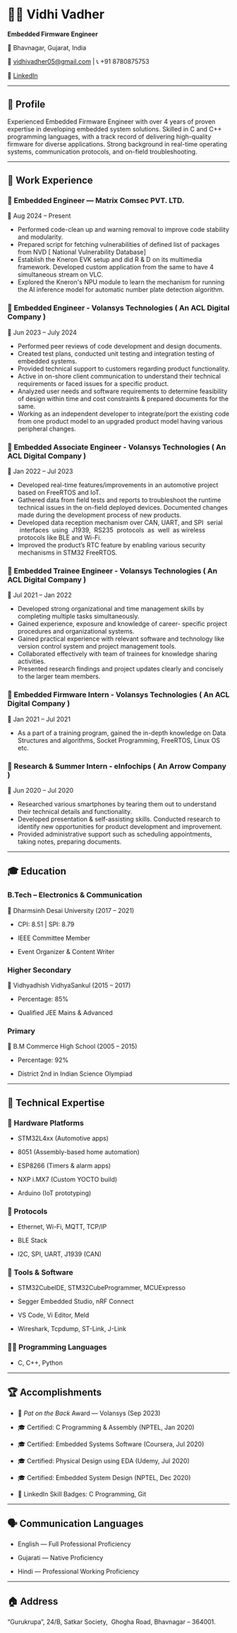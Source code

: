 
# 👩‍💼 Vidhi Vadher  

**Embedded Firmware Engineer**

📍 Bhavnagar, Gujarat, India  

📧 vidhivadher05@gmail.com | 📞 +91 8780875753  

🔗 [LinkedIn](https://www.linkedin.com/in/vidhi-vinod-vadher-27082b180/)

---

## 🧠 Profile  

Experienced Embedded Firmware Engineer with over 4 years of proven expertise in developing embedded system solutions. Skilled in C and C++ programming languages, with a track record of delivering high-quality firmware for diverse applications. Strong background in real-time operating systems, communication protocols, and on-field troubleshooting.


---

## 💼 Work Experience


### 🔹 Embedded Engineer — **Matrix Comsec PVT.  LTD.**  

📆 Aug 2024 – Present  

- Performed code-clean up and warning removal to improve code stability and modularity.
- Prepared script for fetching vulnerabilities of defined list of packages from NVD [ National Vulnerability Database]
- Establish the Kneron EVK setup and did R & D on its multimedia framework. Developed custom application from the same to have 4 simultaneous stream on VLC.
- Explored the Kneron's NPU module to learn the mechanism for running the AI inference model for automatic number plate detection algorithm.




### 🔹 Embedded Engineer - **Volansys Technologies ( An ACL Digital Company )**  

📆 Jun 2023 – July 2024 

- Performed peer reviews of code development and design documents.
- Created test plans, conducted unit testing and integration testing of embedded systems.
- Provided technical support to customers regarding product functionality.
- Active in on-shore client communication to understand their technical requirements or faced issues for a specific product. 
- Analyzed user needs and software requirements to determine feasibility of design within time and cost constraints & prepared documents for the same.
- Working as an independent developer to integrate/port the existing code from one product model to an upgraded product model having various peripheral changes. 




### 🔹 Embedded Associate Engineer - **Volansys Technologies ( An ACL Digital Company )**  

📆 Jan 2022 – Jul 2023  

- Developed real-time features/improvements in an automotive project based on FreeRTOS and IoT.
- Gathered data from field tests and reports to troubleshoot the runtime technical issues in the on-field deployed devices. Documented changes made during the development process of new products.
- Developed data reception mechanism over CAN, UART, and SPI  serial  interfaces  using  J1939,  RS235  protocols  as  well  as wireless protocols like BLE and Wi-Fi.
- Improved the product’s RTC feature by enabling various security mechanisms in STM32 FreeRTOS.



### 🔹 Embedded Trainee Engineer - **Volansys Technologies ( An ACL Digital Company )**    

📆 Jul 2021 – Jan 2022  

- Developed strong organizational and time management skills by completing multiple tasks simultaneously.
- Gained experience, exposure and knowledge of career- specific project procedures and organizational systems.
- Gained practical experience with relevant software and technology like version control system and project management tools.
- Collaborated effectively with team of trainees for knowledge sharing activities.
- Presented research findings and project updates clearly and concisely to the larger team members. 



### 🔹 Embedded Firmware Intern - **Volansys Technologies ( An ACL Digital Company )**    

📆 Jan 2021 – Jul 2021  

- As a part of a training program, gained the in-depth knowledge on Data Structures and algorithms, Socket Programming, FreeRTOS, Linux OS etc.




### 🔹 Research & Summer Intern - **eInfochips ( An Arrow Company )**  

📆 Jun 2020 – Jul 2020  

- Researched various smartphones by tearing them out to understand their technical details and functionality.
- Developed presentation & self-assisting skills. Conducted research to identify new opportunities for product development and improvement.
- Provided administrative support such as scheduling appointments, taking notes, preparing documents.  

---


## 🎓 Education

### **B.Tech – Electronics & Communication**  

📍 Dharmsinh Desai University (2017 – 2021)  

- CPI: 8.51 | SPI: 8.79  

- IEEE Committee Member  

- Event Organizer & Content Writer



### **Higher Secondary**  

📍 Vidhyadhish VidhyaSankul (2015 – 2017)  

- Percentage: 85%  

- Qualified JEE Mains & Advanced  



### **Primary**  


📍 B.M Commerce High School (2005 – 2015)  

- Percentage: 92%  

- District 2nd in Indian Science Olympiad

---

## 🧰 Technical Expertise


### 🔧 Hardware Platforms  

- STM32L4xx (Automotive apps)  

- 8051 (Assembly-based home automation)  

- ESP8266 (Timers & alarm apps)  

- NXP i.MX7 (Custom YOCTO build)  

- Arduino (IoT prototyping)



### 📡 Protocols  

- Ethernet, Wi-Fi, MQTT, TCP/IP  

- BLE Stack  

- I2C, SPI, UART, J1939 (CAN)



### 🧪 Tools & Software  

- STM32CubeIDE, STM32CubeProgrammer, MCUExpresso  

- Segger Embedded Studio, nRF Connect  

- VS Code, Vi Editor, Meld  

- Wireshark, Tcpdump, ST-Link, J-Link  



### 🧑‍💻 Programming Languages  

- C, C++, Python


---

## 🏆 Accomplishments

  
- 🥇 *Pat on the Back* Award — Volansys (Sep 2023)  

- 🎓 Certified: C Programming & Assembly (NPTEL, Jan 2020)  

- 🎓 Certified: Embedded Systems Software (Coursera, Jul 2020)  

- 🎓 Certified: Physical Design using EDA (Udemy, Jul 2020)  

- 🎓 Certified: Embedded System Design (NPTEL, Dec 2020)  

- 🥇 LinkedIn Skill Badges: C Programming, Git

---

## 🗣️ Communication Languages

- English — Full Professional Proficiency  

- Gujarati — Native Proficiency  

- Hindi — Professional Working Proficiency

  
---

## 🏠 Address

  
“Gurukrupa”, 24/B, Satkar Society,  Ghogha Road, Bhavnagar – 364001.